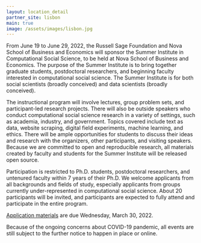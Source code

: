 ```yaml
---
layout: location_detail
partner_site: lisbon
main: true
image: /assets/images/lisbon.jpg
---
```


From June 19 to June 29, 2022, the Russell Sage Foundation and Nova School of Business and Economics will sponsor the Summer Institute in Computational Social Science, to be held  at Nova School of Business and Economics. The purpose of the Summer Institute is to bring together graduate students, postdoctoral researchers, and beginning faculty interested in computational social science. The Summer Institute is for both social scientists (broadly conceived) and data scientists (broadly conceived).

The instructional program will involve lectures, group problem sets, and participant-led research projects. There will also be outside speakers who conduct computational social science research in a variety of settings, such as academia, industry, and government. Topics covered include text as data, website scraping, digital field experiments, machine learning, and ethics. There will be ample opportunities for students to discuss their ideas and research with the organizers, other participants, and visiting speakers. Because we are committed to open and reproducible research, all materials created by faculty and students for the Summer Institute will be released open source.

Participation is restricted to Ph.D. students, postdoctoral researchers, and untenured faculty within 7 years of their Ph.D. We welcome applicants from all backgrounds and fields of study, especially applicants from groups currently under-represented in computational social science. About 20 participants will be invited, and participants are expected to fully attend and participate in the entire program.

[Application materials](https://compsocialscience.github.io/summer-institute/2021/lisbon/apply) are due Wednesday, March 30, 2022.

Because of the ongoing concerns about COVID-19 pandemic, all events are still subject to the further notice to happen in place or online.
